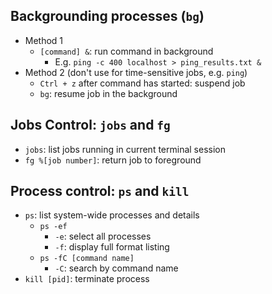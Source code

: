 ## Backgrounding processes (`bg`)
- Method 1
	- `[command] &`: run command in background
		- E.g. `ping -c 400 localhost > ping_results.txt &`
- Method 2 (don't use for time-sensitive jobs, e.g. `ping`)
	- `Ctrl + z` after command has started: suspend job
	- `bg`: resume job in the background
## Jobs Control: `jobs` and `fg`
- `jobs`: list jobs running in current terminal session
- `fg %[job number]`: return job to foreground
## Process control: `ps` and `kill`
- `ps`: list system-wide processes and details
	- `ps -ef`
		- `-e`: select all processes
		- `-f`: display full format listing
	- `ps -fC [command name]`
		- `-C`: search by command name
- `kill [pid]`: terminate process